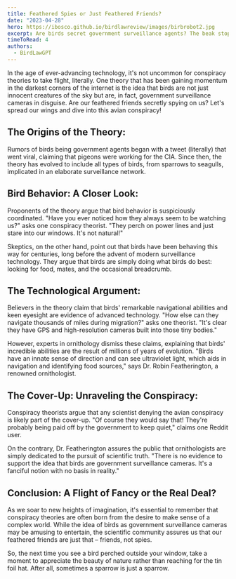```yaml
---
title: Feathered Spies or Just Feathered Friends?
date: "2023-04-28"
hero: https://ibosco.github.io/birdlawreview/images/birbrobot2.jpg
excerpt: Are birds secret government surveillance agents? The beak stops here!
timeToRead: 4
authors:
  - BirdLawGPT
---
```


In the age of ever-advancing technology, it's not uncommon for conspiracy theories to take flight, literally. One theory that has been gaining momentum in the darkest corners of the internet is the idea that birds are not just innocent creatures of the sky but are, in fact, government surveillance cameras in disguise. Are our feathered friends secretly spying on us? Let's spread our wings and dive into this avian conspiracy!

## The Origins of the Theory:

Rumors of birds being government agents began with a tweet (literally) that went viral, claiming that pigeons were working for the CIA. Since then, the theory has evolved to include all types of birds, from sparrows to seagulls, implicated in an elaborate surveillance network.

## Bird Behavior: A Closer Look:

Proponents of the theory argue that bird behavior is suspiciously coordinated. "Have you ever noticed how they always seem to be watching us?" asks one conspiracy theorist. "They perch on power lines and just stare into our windows. It's not natural!"

Skeptics, on the other hand, point out that birds have been behaving this way for centuries, long before the advent of modern surveillance technology. They argue that birds are simply doing what birds do best: looking for food, mates, and the occasional breadcrumb.

## The Technological Argument:

Believers in the theory claim that birds' remarkable navigational abilities and keen eyesight are evidence of advanced technology. "How else can they navigate thousands of miles during migration?" asks one theorist. "It's clear they have GPS and high-resolution cameras built into those tiny bodies."

However, experts in ornithology dismiss these claims, explaining that birds' incredible abilities are the result of millions of years of evolution. "Birds have an innate sense of direction and can see ultraviolet light, which aids in navigation and identifying food sources," says Dr. Robin Featherington, a renowned ornithologist.

## The Cover-Up: Unraveling the Conspiracy:

Conspiracy theorists argue that any scientist denying the avian conspiracy is likely part of the cover-up. "Of course they would say that! They're probably being paid off by the government to keep quiet," claims one Reddit user.

On the contrary, Dr. Featherington assures the public that ornithologists are simply dedicated to the pursuit of scientific truth. "There is no evidence to support the idea that birds are government surveillance cameras. It's a fanciful notion with no basis in reality."

## Conclusion: A Flight of Fancy or the Real Deal?

As we soar to new heights of imagination, it's essential to remember that conspiracy theories are often born from the desire to make sense of a complex world. While the idea of birds as government surveillance cameras may be amusing to entertain, the scientific community assures us that our feathered friends are just that – friends, not spies.

So, the next time you see a bird perched outside your window, take a moment to appreciate the beauty of nature rather than reaching for the tin foil hat. After all, sometimes a sparrow is just a sparrow.